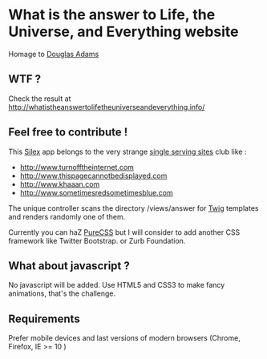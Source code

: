 # What is the answer to Life, the Universe, and Everything website

Homage to [Douglas Adams][42]

## WTF ?

Check the result at http://whatistheanswertolifetheuniverseandeverything.info/

## Feel free to contribute !

This [Silex][2] app belongs to the very strange [single serving sites][1] club like :

 * http://www.turnofftheinternet.com
 * http://www.thispagecannotbedisplayed.com
 * http://www.khaaan.com
 * http://www.sometimesredsometimesblue.com

The unique controller scans the directory /views/answer for [Twig][3] templates
and renders randomly one of them.

Currently you can haZ [PureCSS][4] but I will consider to add another CSS framework like Twitter Bootstrap.
or Zurb Foundation.

## What about javascript ?

No javascript will be added. Use HTML5 and CSS3 to make fancy animations, that's the challenge.

## Requirements

Prefer mobile devices and last versions of modern browsers (Chrome, Firefox, IE >= 10 )

[1]: http://kottke.org/08/02/single-serving-sites
[42]: http://en.wikipedia.org/wiki/Douglas_Adams
[2]: http://silex.sensiolabs.org/
[3]: http://twig.sensiolabs.org/
[4]: http://purecss.io/
